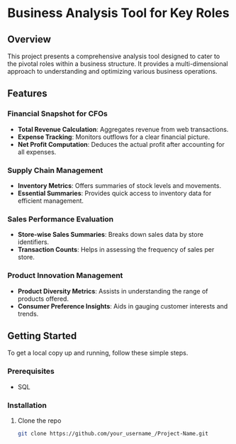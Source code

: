 # Business Analysis Tool for Key Roles

## Overview
This project presents a comprehensive analysis tool designed to cater to the pivotal roles within a business structure. It provides a multi-dimensional approach to understanding and optimizing various business operations.

## Features

### Financial Snapshot for CFOs
- **Total Revenue Calculation**: Aggregates revenue from web transactions.
- **Expense Tracking**: Monitors outflows for a clear financial picture.
- **Net Profit Computation**: Deduces the actual profit after accounting for all expenses.

### Supply Chain Management
- **Inventory Metrics**: Offers summaries of stock levels and movements.
- **Essential Summaries**: Provides quick access to inventory data for efficient management.

### Sales Performance Evaluation
- **Store-wise Sales Summaries**: Breaks down sales data by store identifiers.
- **Transaction Counts**: Helps in assessing the frequency of sales per store.

### Product Innovation Management
- **Product Diversity Metrics**: Assists in understanding the range of products offered.
- **Consumer Preference Insights**: Aids in gauging customer interests and trends.

## Getting Started
To get a local copy up and running, follow these simple steps.

### Prerequisites
- SQL
  
### Installation
1. Clone the repo
   ```sh
   git clone https://github.com/your_username_/Project-Name.git
